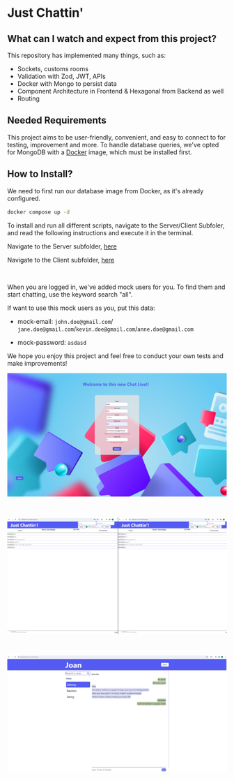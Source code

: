 # Just Chattin'

## What can I watch and expect from this project?

This repository has implemented many things, such as:

- Sockets, customs rooms
- Validation with Zod, JWT, APIs
- Docker with Mongo to persist data
- Component Architecture in Frontend & Hexagonal from Backend as well
- Routing

## Needed Requirements

This project aims to be user-friendly, convenient, and easy to connect to for testing, improvement and more. To handle database queries, we've opted for MongoDB with a [Docker] image, which must be installed first.

## How to Install?

We need to first run our database image from Docker, as it's already configured.

```sh
docker compose up -d
```

To install and run all different scripts, navigate to the Server/Client Subfoler, and read the following instructions and execute it in the terminal.

Navigate to the Server subfolder, <a href='Server'>here</a>

Navigate to the Client subfolder, <a href='Client'>here</a>

<br/>

When you are logged in, we've added mock users for you. To find them and start chatting, use the keyword search "all".

If want to use this mock users as you, put this data:

- mock-email: `john.doe@gmail.com`/ `jane.doe@gmail.com`/`kevin.doe@gmail.com`/`anne.doe@gmail.com`

- mock-password: `asdasd`

We hope you enjoy this project and feel free to conduct your own tests and make improvements!

<p align="center" >  
<img src="./assets/registerPage.jpg" title="SigInPage" width="900" >
</p>

<br/>

<p align="center">  
<img src="./assets/publicRoom.png" title="PublicRoom" width="900" >
</p>

<br/>

<p align="center">  
<img src="./assets/chatPrivate.jpg" title="PrivatePage" width="900" >
</p>

[Docker]: https://www.docker.com/products/docker-desktop/
